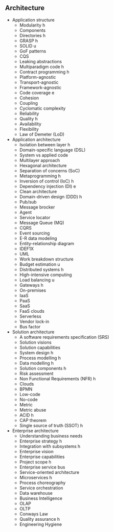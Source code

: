 ## Architecture

- Application structure
  - Modularity h
  - Components 
  - Directories h
  - GRASP h
  - SOLID u
  - GoF patterns
  - CQS
  - Leaking abstractions 
  - Multiparadigm code h
  - Contract programming h
  - Platform-agnostic
  - Transport-agnostic
  - Framework-agnostic
  - Code coverage e
  - Cohesion
  - Coupling
  - Cyclomatic complexity
  - Reliability
  - Quality h
  - Availability
  - Flexibility
  - Law of Demeter (LoD)
- Application architecture
  - Isolation between layer h
  - Domain-specific language (DSL) 
  - System vs applied code
  - Multilayer approach 
  - Hexagonal architecture
  - Separation of concerns (SoC)
  - Metaprogramming h
  - Inversion of control (IoC) h
  - Dependency injection (DI) e
  - Clean architecture
  - Domain-driven design (DDD) h
  - Pub/sub
  - Message brocker
  - Agent
  - Service locator
  - Message Queue (MQ)
  - CQRS
  - Event sourcing
  - E-R data modeling
  - Entity-relationship diagram
  - IDEF1X
  - UML
  - Work breakdown structure
  - Budget estimation u
  - Distributed systems h
  - High-intensive computing
  - Load balancing u
  - Gateways h
  - On-premises
  - IaaS
  - PaaS
  - SaaS
  - FaaS clouds
  - Serverless
  - Vendor lock-in
  - Bus factor
- Solution architecture
  - A software requirements specification (SRS)
  - Solution visions
  - Solution capabilities
  - System design h
  - Process modelling h
  - Data modelling h
  - Solution components h
  - Risk assessment
  - Non Functional Requirements (NFR) h
  - Clouds
  - BPMN
  - Low-code
  - No-code
  - Metric
  - Metric abuse
  - ACID h
  - CAP theorem
  - Single source of truth (SSOT) h
- Enterprise architecture
  - Understanding business needs 
  - Enterprise strategy h
  - Integration with subsystems h
  - Enterprise vision
  - Enterprise capabilities 
  - Project scope h
  - Enterprise service bus
  - Service-oriented architecture
  - Microservices h
  - Process choreography
  - Service orchestration
  - Data warehouse
  - Business Intelligence
  - OLAP
  - OLTP
  - Conways Law
  - Quality assurance h
  - Engineering Hygiene
